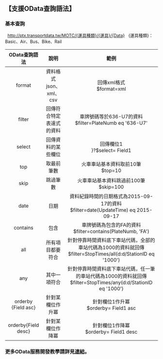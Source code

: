 ## 【支援OData查詢語法】



###  基本查詢 

   http://ptx.transportdata.tw/MOTC/{運具種類}/{運具}/{Data}
   {運具種類}：Basic、Air、Bus、Bike、Rail




| OData查詢語法 |  說明  | 範例  |
| :--: | :--------: | :--------: |
| format | 資料格式json、xml、csv | 回傳xml格式<br>$format=xml</br> |
| filter | 回傳符合特定表達式的資料 | 車牌號碼等於636-U7的資料<br>$filter=PlateNumb eq '636-U7'</br> |
| select | 回傳資料的某些欄位 | 回傳欄位1<br>}?$select= Field1</br >|
| top | 取最前筆數 | 火車車站基本資料取前10筆 <br>$top=10</br> |
| skip | 跳過筆數 | 火車車站基本資料跳過前100筆 <br>$skip=100</br> |
| date | 日期 | 資料紀錄時間的日期格式為2015-09-17的資料<br>$filter=date(UpdateTime) eq  2015-09-17</br>  |
| contains | 包含 | 車牌號碼為包含的FA的資料<br>$filter=contains(PlateNumb, 'FA')</br> |
| all | 所有項目都要符合|針對停靠時間資料底下車站代碼，全部的車站代碼為1000的資料就回傳 <br> $filter=StopTimes/all(d:d/StationID eq '1000')</br> |
| any | 其中一項符合 | 針對停靠時間資料底下車站代碼，任一筆的車站代碼為1000的資料就回傳 <br>$filter=StopTimes/any(d:d/StationID eq  '1000')</br> |
| orderby {Field asc} | 針對某欄位作升冪 | 針對欄位1作升冪<br>$orderby= Field1 asc</br> |
| orderby{Field desc} | 針對某欄位作降冪 | 針對欄位1作降冪<br>$orderby= Field1 desc</br>|






###  更多OData服務開發教學請詳見[連結](http://ptx.transportdata.tw/ptx/Download/公共運輸整合資訊平台資料服務開發實作.pdf)。
